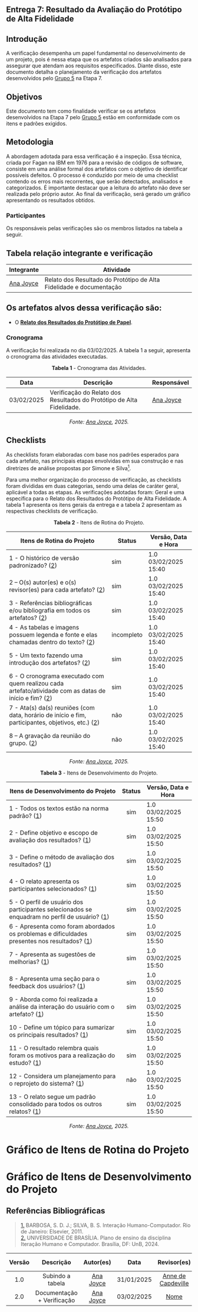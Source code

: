 ## Entrega 7: Resultado da Avaliação do Protótipo de Alta Fidelidade

## Introdução  

A verificação desempenha um papel fundamental no desenvolvimento de um projeto, pois é nessa etapa que os artefatos criados são analisados para assegurar que atendam aos requisitos especificados. Diante disso, este documento detalha o planejamento da verificação dos artefatos desenvolvidos pelo [Grupo 5](https://github.com/Interacao-Humano-Computador/2024.2-CDMOJ) na Etapa 7.

## Objetivos  

Este documento tem como finalidade verificar se os artefatos desenvolvidos na Etapa 7 pelo [Grupo 5](https://github.com/Interacao-Humano-Computador/2024.2-CDMOJ) estão em conformidade com os itens e padrões exigidos.  

## Metodologia  

A abordagem adotada para essa verificação é a inspeção. Essa técnica, criada por Fagan na IBM em 1976 para a revisão de códigos de software, consiste em uma análise formal dos artefatos com o objetivo de identificar possíveis defeitos. O processo é conduzido por meio de uma checklist contendo os erros mais recorrentes, que serão detectados, analisados e categorizados. É importante destacar que a leitura do artefato não deve ser realizada pelo próprio autor. Ao final da verificação, será gerado um gráfico apresentando os resultados obtidos.

### Participantes

Os responsáveis pelas verificações são os membros listados na tabela a seguir.

## Tabela relação integrante e verificação

| Integrante                                    | Atividade     |
| --------------------------------------------  | ------------- |
| [Ana Joyce](https://github.com/anajoyceamorim) | Relato dos Resultado do Protótipo de Alta Fidelidade e documentação |

## Os artefatos alvos dessa verificação são:

- O [**Relato dos Resultados do Protótipo de Papel**](https://interacao-humano-computador.github.io/2024.2-CDMOJ/entregas/entrega_7/relatos_de_resultados_prototipos_de_alta_fidelidade/relato_FelipeRodrigues/).

### Cronograma

A verificação foi realizada no dia 03/02/2025. A tabela 1 a seguir, apresenta o cronograma das atividades executadas.

<center>

**Tabela 1** - Cronograma das Atividades.

| Data       | Descrição     | Responsável             |
| ---------- | --------------------------------------- | -------------------------------------------------------------- |
| 03/02/2025 | Verificação do Relato dos Resultados do Protótipo de Alta Fidelidade.   | [Ana Joyce](https://github.com/anajoyceamorim)                                                     |

_Fonte: [Ana Joyce](https://github.com/anajoyceamorim), 2025._

</center>

## Checklists  

As checklists foram elaboradas com base nos padrões esperados para cada artefato, nas principais etapas envolvidas em sua construção e nas diretrizes de análise propostas por Simone e Silva<a id=anchor_1 href="#REF1"><sup>1</sup></a>.  

Para uma melhor organização do processo de verificação, as checklists foram divididas em duas categorias, sendo uma delas de caráter geral, aplicável a todas as etapas. As verificações adotadas foram: Geral e uma específica para o Relato dos Resultados do Protótipo de Alta Fidelidade. A tabela 1 apresenta os itens gerais da entrega e a tabela 2 apresentam as respectivas checklists de verificação.

<center>

**Tabela 2** - Itens de Rotina do Projeto.

| Itens de Rotina do Projeto                                                                  | Status        | Versão, Data e Hora              |
| ---------------------------------------------------------------------------------------------------- | ------------- | --------------------------- |
| 1 - O histórico de versão padronizado? (<a href="#REF2">2</a>)                                          | sim | 1.0 03/02/2025 15:40 |
| 2 – O(s) autor(es) e o(s) revisor(es) para cada artefato? (<a href="#REF2">2</a>)                      | sim | 1.0 03/02/2025 15:40 |
| 3 - Referências bibliográficas e/ou bibliografia em todos os artefatos? (<a href="#REF2">2</a>)        | sim | 1.0 03/02/2025 15:40 |
| 4 - As tabelas e imagens possuem legenda e fonte e elas chamadas dentro do texto? (<a href="#REF2">2</a>) | incompleto |  1.0 03/02/2025 15:40 |
| 5 - Um texto fazendo uma introdução dos artefatos? (<a href="#REF2">2</a>)                             | sim | 1.0 03/02/2025 15:40 |
| 6 - O cronograma executado com quem realizou cada artefato/atividade com as datas de início e fim? (<a href="#REF2">2</a>) | sim | 1.0 03/02/2025 15:40 |
| 7 - Ata(s) da(s) reuniões (com data, horário de início e fim, participantes, objetivos, etc.) (<a href="#REF2">2</a>) | não | 1.0 03/02/2025 15:40 |
| 8 – A gravação da reunião do grupo. (<a href="#REF2">2</a>)                                           | não | 1.0 03/02/2025 15:40 |

_Fonte: [Ana Joyce](https://github.com/anajoyceamorim), 2025._

</center>

<center>

**Tabela 3** - Itens de Desenvolvimento do Projeto.

| Itens de Desenvolvimento do Projeto                                                                                        | Status     | Versão, Data e Hora |
| -------------------------------------------------------------------------------------------------------------------------- | :--------: | ------------------- |
| 1 - Todos os textos estão na norma padrão? (<a href="#REF1">1</a>)                                                           | sim        | 1.0 03/02/2025 15:50   |
| 2 - Define objetivo e escopo de avaliação dos resultados? (<a href="#REF1">1</a>)                                             | sim        | 1.0 03/02/2025 15:50   |
| 3 - Define o método de avaliação dos resultados? (<a href="#REF1">1</a>)                                                      | sim        | 1.0 03/02/2025 15:50   |
| 4 - O relato apresenta os participantes selecionados? (<a href="#REF1">1</a>)                                                | sim        | 1.0 03/02/2025 15:50   |
| 5 - O perfil de usuário dos participantes selecionados se enquadram no perfil de usuário? (<a href="#REF1">1</a>)             | sim        | 1.0 03/02/2025 15:50   |
| 6 - Apresenta como foram abordados os problemas e dificuldades presentes nos resultados? (<a href="#REF1">1</a>)              | sim        | 1.0 03/02/2025 15:50   |
| 7 - Apresenta as sugestões de melhorias? (<a href="#REF1">1</a>)                                                              | sim        | 1.0 03/02/2025 15:50   |
| 8 - Apresenta uma seção para o feedback dos usuários? (<a href="#REF1">1</a>)                                                 | sim        | 1.0 03/02/2025 15:50   |
| 9 - Aborda como foi realizada a análise da interação do usuário com o artefato? (<a href="#REF1">1</a>)                         | sim        | 1.0 03/02/2025 15:50   |
| 10 - Define um tópico para sumarizar os principais resultados? (<a href="#REF1">1</a>)                                        | sim        | 1.0 03/02/2025 15:50   |
| 11 - O resultado relembra quais foram os motivos para a realização do estudo? (<a href="#REF1">1</a>)                           | sim        | 1.0 03/02/2025 15:50   |
| 12 - Considera um planejamento para o reprojeto do sistema? (<a href="#REF1">1</a>)                                           | não        | 1.0 03/02/2025 15:50   |
| 13 - O relato segue um padrão consolidado para todos os outros relatos? (<a href="#REF1">1</a>)                                | sim        | 1.0 03/02/2025 15:50   |

_Fonte: [Ana Joyce](https://github.com/anajoyceamorim), 2025._

</center>

# Gráfico de Itens de Rotina do Projeto

<script src="https://cdn.plot.ly/plotly-latest.min.js"></script>

<div id="grafico6"></div>

<script>
  // Dados das respostas
  var data = [{
    values: [6, 2],  // 6 respostas "sim", 2 respostas "não"
    labels: ["Sim", "Não"],
    type: "pie",
    marker: {
      colors: ["#4CAF50", "#FF6347"]  // Verde para "Sim", Vermelho para "Não"
    }
  }];

  // Layout do gráfico
  var layout = {
    title: "Distribuição das Respostas - Itens de Rotina do Projeto",
    font: { size: 16 },
  };

  // Renderiza o gráfico
  Plotly.newPlot("grafico6", data, layout);
</script>

# Gráfico de Itens de Desenvolvimento do Projeto

<script src="https://cdn.plot.ly/plotly-latest.min.js"></script>

<div id="grafico5"></div>

<script>
  // Dados das respostas
  var data = [{
    values: [11, 1],  // 11 respostas "sim" e 1 "não"
    labels: ["Sim", "Não"],
    type: "pie",
    marker: {
      colors: ["#4CAF50", "#F44336"]  // Verde para "Sim" e Vermelho para "Não"
    }
  }];

  // Layout do gráfico
  var layout = {
    title: "Distribuição das Respostas - Itens de Desenvolvimento do Projeto",
    font: { size: 16 },
  };

  // Renderiza o gráfico
  Plotly.newPlot("grafico5", data, layout);
</script>


## Referências Bibliográficas

> <a id="REF1" href="#anchor_1">1.</a> BARBOSA, S. D. J.; SILVA, B. S. Interação Humano-Computador. Rio de Janeiro: Elsevier, 2011.  
> <a id="REF2" href="#anchor_2">2.</a> UNIVERSIDADE DE BRASÍLIA. Plano de ensino da disciplina Iteração Humano e Computador. Brasília, DF: UnB, 2024.  

| Versão |                 Descrição                 |                     Autor(es)                     |    Data    |                     Revisor(es)                     | Data de revisão |
| :----: | :--------------------------------------: | :-----------------------------------------------: | :--------: | :-------------------------------------------------: | :-------------: |
|  1.0   |   Subindo a tabela  | [Ana Joyce](https://github.com/anajoyceamorim)  | 31/01/2025 | [Anne de Capdeville](https://github.com/nanecapde) |  01/02/2024  |
|  2.0   |   Documentação + Verificação  | [Ana Joyce](https://github.com/anajoyceamorim)  | 03/02/2025 | [Nome](https://github.com/nome) |  xx/02/2024  |